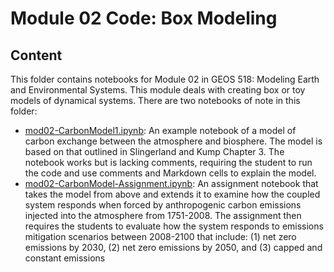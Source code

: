 
# Module 02 Code: Box Modeling

## Content

This folder contains notebooks for Module 02 in GEOS 518: Modeling Earth and Environmental Systems. This module deals with creating box or toy models of dynamical systems. There are two notebooks of note in this folder:

* [mod02-CarbonModel1.ipynb](./mod02-CarbonModel1.ipynb): An example notebook of a model of carbon exchange between the atmosphere and biosphere. The model is based on that outlined in Slingerland and Kump Chapter 3. The notebook works but is lacking comments, requiring the student to run the code and use comments and Markdown cells to explain the model.
* [mod02-CarbonModel-Assignment.ipynb](./mod02-CarbonModel-Assignment.ipynb): An assignment notebook that takes the model from above and extends it to examine how the coupled system responds when forced by anthropogenic carbon emissions injected into the atmosphere from 1751-2008. The assignment then requires the students to evaluate how the system responds to emissions mitigation scenarios between 2008-2100 that include: (1) net zero emissions by 2030, (2) net zero emissions by 2050, and (3) capped and constant emissions


